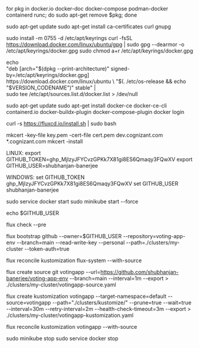 for pkg in docker.io docker-doc docker-compose podman-docker containerd runc; do sudo apt-get remove $pkg; done

sudo apt-get update
sudo apt-get install ca-certificates curl gnupg

sudo install -m 0755 -d /etc/apt/keyrings
curl -fsSL https://download.docker.com/linux/ubuntu/gpg | sudo gpg --dearmor -o /etc/apt/keyrings/docker.gpg
sudo chmod a+r /etc/apt/keyrings/docker.gpg

echo \
 "deb [arch="$(dpkg --print-architecture)" signed-by=/etc/apt/keyrings/docker.gpg] https://download.docker.com/linux/ubuntu \
 "$(. /etc/os-release && echo "$VERSION_CODENAME")" stable" | \
 sudo tee /etc/apt/sources.list.d/docker.list > /dev/null

sudo apt-get update
sudo apt-get install docker-ce docker-ce-cli containerd.io docker-buildx-plugin docker-compose-plugin
docker login

curl -s https://fluxcd.io/install.sh | sudo bash

mkcert -key-file key.pem -cert-file cert.pem dev.cognizant.com \*.cognizant.com
mkcert -install

LINUX:
export GITHUB_TOKEN=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
export GITHUB_USER=shubhanjan-banerjee

WINDOWS:
set GITHUB_TOKEN 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
set GITHUB_USER shubhanjan-banerjee

sudo service docker start
sudo minikube start --force

echo $GITHUB_USER

flux check --pre

flux bootstrap github --owner=$GITHUB_USER --repository=voting-app-env --branch=main --read-write-key --personal --path=./clusters/my-cluster --token-auth=true

flux reconcile kustomization flux-system --with-source

flux create source git votingapp --url=https://github.com/shubhanjan-banerjee/voting-app-env --branch=main --interval=1m --export > ./clusters/my-cluster/votingapp-source.yaml

flux create kustomization votingapp --target-namespace=default --source=votingapp --path="./clusters/kustomize/" --prune=true --wait=true --interval=30m --retry-interval=2m --health-check-timeout=3m --export > ./clusters/my-cluster/votingapp-kustomization.yaml

flux reconcile kustomization votingapp --with-source

sudo minikube stop
sudo service docker stop
